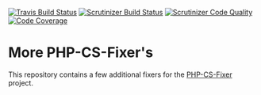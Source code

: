[![Travis Build Status][1]][2]
[![Scrutinizer Build Status][3]][4]
[![Scrutinizer Code Quality][5]][6]
[![Code Coverage][7]][8]

# More PHP-CS-Fixer's

This repository contains a few additional fixers for the [PHP-CS-Fixer][9] project.

[1]: https://travis-ci.org/addiks/more-php-cs-fixers
[2]: https://travis-ci.org/addiks/more-php-cs-fixers.svg?branch=master
[3]: https://scrutinizer-ci.com/g/addiks/more-php-cs-fixers/badges/build.png?b=master
[4]: https://scrutinizer-ci.com/g/addiks/more-php-cs-fixers/build-status/master
[5]: https://scrutinizer-ci.com/g/addiks/more-php-cs-fixers/badges/quality-score.png?b=master
[6]: https://scrutinizer-ci.com/g/addiks/more-php-cs-fixers/?branch=master
[7]: https://scrutinizer-ci.com/g/addiks/more-php-cs-fixers/badges/coverage.png?b=master
[8]: https://scrutinizer-ci.com/g/addiks/more-php-cs-fixers/?branch=master
[9]: https://github.com/FriendsOfPHP/PHP-CS-Fixer/
